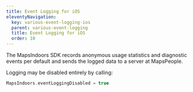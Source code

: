 ```yaml
---
title: Event Logging for iOS
eleventyNavigation:
  key: various-event-logging-ios
  parent: various-event-logging
  title: Event Logging for iOS
  order: 10
---
```


The MapsIndoors SDK records anonymous usage statistics and diagnostic events per default and sends the logged data to a server at MapsPeople.

Logging may be disabled entirely by calling:

```swift
MapsIndoors.eventLoggingDisabled = true
```
